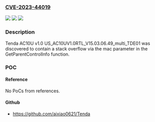 ### [CVE-2023-44019](https://cve.mitre.org/cgi-bin/cvename.cgi?name=CVE-2023-44019)
![](https://img.shields.io/static/v1?label=Product&message=n%2Fa&color=blue)
![](https://img.shields.io/static/v1?label=Version&message=n%2Fa&color=blue)
![](https://img.shields.io/static/v1?label=Vulnerability&message=n%2Fa&color=brighgreen)

### Description

Tenda AC10U v1.0 US_AC10UV1.0RTL_V15.03.06.49_multi_TDE01 was discovered to contain a stack overflow via the mac parameter in the GetParentControlInfo function.

### POC

#### Reference
No PoCs from references.

#### Github
- https://github.com/aixiao0621/Tenda

